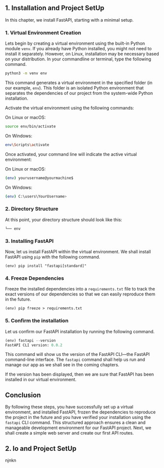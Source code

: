 
<!-- new -->
## 1. Installation and Project SetUp

In this chapter, we install FastAPI, starting with a minimal setup.

### 1. Virtual Environment Creation

Lets begin by creating a virtual environment using the built-in Python module `venv`. If you already have Python installed, you might not need to install it separately. However, on Linux, installation may be necessary based on your distribution. In your commandline or terminal, type the following command.

```bash
python3 -m venv env
```

This command generates a virtual environment in the specified folder (in our example, `env`). This folder is an isolated Python environment that separates the dependencies of our project from the system-wide Python installation.

Activate the virtual environment using the following commands:

On Linux or macOS:

```bash
source env/bin/activate
```

On Windows:

```bash
env\Scripts\activate
```

Once activated, your command line will indicate the active virtual environment:

On Linux or macOS:

```bash
(env) yourusername@yourmachine$
```

On Windows:

```bash
(env) C:\users\YourUsername>
```

### 2. Directory Structure

At this point, your directory structure should look like this:

```
└── env
```

### 3. Installing FastAPI

Now, let us install FastAPI within the virtual environment. We shall install FastAPI using `pip` with the following command.

```console
(env) pip install "fastapi[standard]"
```

### 4. Freeze Dependencies

Freeze the installed dependencies into a `requirements.txt` file to track the exact versions of our dependencies so that we can easily reproduce them in the future.

```console
(env) pip freeze > requirements.txt
```

### 5. Confirm the installation

Let us confirm our FastAPI installation by running the following command.

```python
(env) fastapi --version
FastAPI CLI version: 0.0.2
```

This command will show us the version of the FastAPI CLI—the FastAPI command-line interface. The `fastapi` command shall help us run and manage our app as we shall see in the coming chapters.

If the version has been displayed, then we are sure that FastAPI has been installed in our virtual environment.

## Conclusion

By following these steps, you have successfully set up a virtual environment, and installed FastAPI, frozen the dependencies to reproduce the project in the future and you have verified your installation using the `fastapi` CLI command. This structured approach ensures a clean and manageable development environment for our FastAPI project. Next, we shall create a simple web server and create our first API routes.

## 2. Io and Project SetUp
njnkn